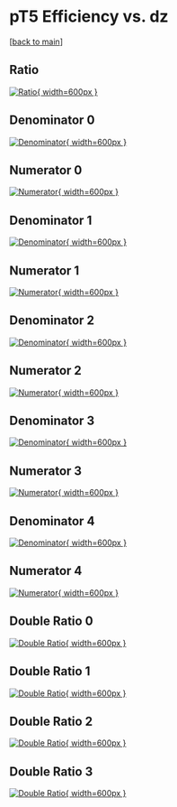# pT5 Efficiency vs. dz

[[back to main](./)]



## Ratio

[![Ratio](../mtv/var/pT5_base_321_0_eff_dz.png){ width=600px }](../mtv/var/pT5_base_321_0_eff_dz.pdf)

## Denominator 0

[![Denominator](../mtv/den/pT5_base_321_0_eff_dz_den0.png){ width=600px }](../mtv/den/pT5_base_321_0_eff_dz_den0.pdf)

## Numerator 0

[![Numerator](../mtv/num/pT5_base_321_0_eff_dz_num0.png){ width=600px }](../mtv/num/pT5_base_321_0_eff_dz_num0.pdf)

## Denominator 1

[![Denominator](../mtv/den/pT5_base_321_0_eff_dz_den1.png){ width=600px }](../mtv/den/pT5_base_321_0_eff_dz_den1.pdf)

## Numerator 1

[![Numerator](../mtv/num/pT5_base_321_0_eff_dz_num1.png){ width=600px }](../mtv/num/pT5_base_321_0_eff_dz_num1.pdf)

## Denominator 2

[![Denominator](../mtv/den/pT5_base_321_0_eff_dz_den2.png){ width=600px }](../mtv/den/pT5_base_321_0_eff_dz_den2.pdf)

## Numerator 2

[![Numerator](../mtv/num/pT5_base_321_0_eff_dz_num2.png){ width=600px }](../mtv/num/pT5_base_321_0_eff_dz_num2.pdf)

## Denominator 3

[![Denominator](../mtv/den/pT5_base_321_0_eff_dz_den3.png){ width=600px }](../mtv/den/pT5_base_321_0_eff_dz_den3.pdf)

## Numerator 3

[![Numerator](../mtv/num/pT5_base_321_0_eff_dz_num3.png){ width=600px }](../mtv/num/pT5_base_321_0_eff_dz_num3.pdf)

## Denominator 4

[![Denominator](../mtv/den/pT5_base_321_0_eff_dz_den4.png){ width=600px }](../mtv/den/pT5_base_321_0_eff_dz_den4.pdf)

## Numerator 4

[![Numerator](../mtv/num/pT5_base_321_0_eff_dz_num4.png){ width=600px }](../mtv/num/pT5_base_321_0_eff_dz_num4.pdf)

## Double Ratio 0

[![Double Ratio](../mtv/ratio/pT5_base_321_0_eff_dz_ratio0.png){ width=600px }](../mtv/ratio/pT5_base_321_0_eff_dz_ratio0.pdf)

## Double Ratio 1

[![Double Ratio](../mtv/ratio/pT5_base_321_0_eff_dz_ratio1.png){ width=600px }](../mtv/ratio/pT5_base_321_0_eff_dz_ratio1.pdf)

## Double Ratio 2

[![Double Ratio](../mtv/ratio/pT5_base_321_0_eff_dz_ratio2.png){ width=600px }](../mtv/ratio/pT5_base_321_0_eff_dz_ratio2.pdf)

## Double Ratio 3

[![Double Ratio](../mtv/ratio/pT5_base_321_0_eff_dz_ratio3.png){ width=600px }](../mtv/ratio/pT5_base_321_0_eff_dz_ratio3.pdf)

